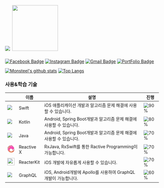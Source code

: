 # <img src="https://user-images.githubusercontent.com/52942409/120411892-90624b80-c390-11eb-96f7-d0d02f785049.png" height="200"> <img src="https://user-images.githubusercontent.com/52942409/120566314-ef37cb80-c449-11eb-933c-82c11e2827c7.png" width="150" height="150">

[![Facebook Badge](https://img.shields.io/badge/-Facebook-1877f2?style=for-the-badge&logo=facebook&logoColor=white&link=https://www.facebook.com/Monsteel1212/)](https://www.facebook.com/Monsteel1212/)
[![Instagram Badge](https://img.shields.io/badge/-instagram-dd2a7b?style=for-the-badge&logo=instagram&logoColor=white&link=https://www.instagram.com/e0eun_haru/)](https://www.instagram.com/e0eun_haru/)
[![Gmail Badge](https://img.shields.io/badge/-Gmail-c14438?logo=Gmail&logoColor=white&link=mailto:1cktmdgh2@gmail.com&style=for-the-badge)](mailto:dev.e0eun@gmail.com)
[![PortFolio Badge](https://img.shields.io/badge/-PortFolio-yellow?style=for-the-badge&logo=notion&link=https://www.notion.so/monsteel/6aa947ba72674aa5bdb9cb95c888c3b4)](https://www.notion.so/monsteel/6aa947ba72674aa5bdb9cb95c888c3b4)

[![Monsteel's github stats](https://github-readme-stats.vercel.app/api?username=Monsteel&show_icons=true&hide_border=true&count_private=true)](https://github.com/Monsteel)
[![Top Langs](https://github-readme-stats.vercel.app/api/top-langs/?username=Monsteel&layout=compact&hide=java,jupyter%20notebook,c%23&exclude_repo=Monsteel.github.io)](https://github.com/Monsteel)

### 사용&학습 기술  

||이름|설명|진행|
|---|---|---|---|
|![](https://img.icons8.com/color/24/000000/swift.png)|Swift|iOS 애플리캐이션 개발과 알고리즘 문제 해결에 사용할 수 있습니다.|![90%](https://progress-bar.dev/90)|
|![](https://img.icons8.com/color/24/000000/kotlin.png)|Kotlin|Android, Spring Boot개발과 알고리즘 문제 해결에 사용할 수 있습니다.|![80%](https://progress-bar.dev/80)|
|![](https://img.icons8.com/color/24/000000/java.png)|Java|Android, Spring Boot개발과 알고리즘 문제 해결에 사용할 수 있습니다.|![70%](https://progress-bar.dev/70)|
|<img src="https://github.com/ReactiveX/RxSwift/blob/main/assets/RxSwift_Logo.png" width="24" height="24">|Reactive X|RxJava, RxSwift를 통한 Ractive Programming이 가능합니다.|![70%](https://progress-bar.dev/70)|
|<img src="https://user-images.githubusercontent.com/52942409/120409747-93f3d380-c38c-11eb-8d9b-89efda99aa3b.png" width="24" height="24">|ReacterKit|iOS 개발에 자유롭게 사용할 수 있습니다.|![70%](https://progress-bar.dev/70)|
|![](https://img.icons8.com/color/24/000000/graphql.png)|GraphQL|iOS, Android개발에 Apollo를 사용하여 GraphQL 개발이 가능합니다.|![60%](https://progress-bar.dev/60)|
